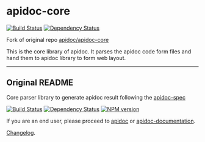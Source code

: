 # apidoc-core

[![Build Status](https://travis-ci.org/0xStormEye/apidoc-core.svg?branch=master)](https://travis-ci.org/0xStormEye/apidoc-core)
[![Dependency Status](https://david-dm.org/0xStormEye/apidoc-core.svg)](https://david-dm.org/0xStormEye/apidoc-core)

Fork of original repo [apidoc/apidoc-core](https://github.com/apidoc/apidoc-core)

This is the core library of apidoc. It parses the apidoc code form files and hand them to apidoc library to form web layout.

---

## Original README

Core parser library to generate apidoc result following the [apidoc-spec](https://github.com/apidoc/apidoc-spec)

[![Build Status](https://travis-ci.org/apidoc/apidoc-core.svg?branch=master)](https://travis-ci.org/apidoc/apidoc-core)
[![Dependency Status](https://david-dm.org/apidoc/apidoc-core.svg)](https://david-dm.org/apidoc/apidoc-core)
[![NPM version](https://badge.fury.io/js/apidoc-core.svg)](http://badge.fury.io/js/apidoc-core)

If you are an end user, please proceed to [apidoc](https://github.com/apidoc/apidoc) or [apidoc-documentation](http://apidocjs.com).

[Changelog](https://github.com/apidoc/apidoc/blob/master/CHANGELOG.md).
